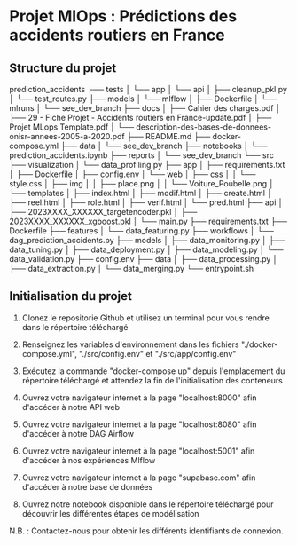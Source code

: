 # Projet MlOps : Prédictions des accidents routiers en France


## Structure du projet

prediction_accidents
├── tests
│   └── app
│       └── api
│           ├── cleanup_pkl.py
│           └── test_routes.py
├── models
│   └── mlflow
│       ├── Dockerfile
│       └── mlruns
│           └── see_dev_branch
├── docs
│   ├── Cahier des charges.pdf
│   ├── 29 - Fiche Projet - Accidents routiers en France-update.pdf
│   ├── Projet MLops Template.pdf
│   └── description-des-bases-de-donnees-onisr-annees-2005-a-2020.pdf
├── README.md
├── docker-compose.yml
├── data
│   └── see_dev_branch
├── notebooks
│   └── prediction_accidents.ipynb
├── reports
│   └── see_dev_branch
└── src
    ├── visualization
    │   └── data_profiling.py
    ├── app
    │   ├── requirements.txt
    │   ├── Dockerfile
    │   ├── config.env
    │   └── web
    │       ├── css
    │       │   └── style.css
    │       ├── img
    │       │   ├── place.png
    │       │   └── Voiture_Poubelle.png
    │       └── templates
    │           ├── index.html
    │           ├── modif.html
    │           ├── create.html
    │           ├── reel.html
    │           ├── role.html
    │           ├── verif.html
    │           └── pred.html
    ├── api
    │   ├── 2023XXXX_XXXXXX_targetencoder.pkl
    │   ├── 2023XXXX_XXXXXX_xgboost.pkl
    │   └── main.py
    ├── requirements.txt
    ├── Dockerfile
    ├── features
    │   └── data_featuring.py
    ├── workflows
    │   └── dag_prediction_accidents.py
    ├── models
    │   ├── data_monitoring.py
    │   ├── data_tuning.py
    │   ├── data_deployment.py
    │   ├── data_modeling.py
    │   └── data_validation.py
    ├── config.env
    ├── data
    │   ├── data_processing.py
    │   ├── data_extraction.py
    │   └── data_merging.py
    └── entrypoint.sh


## Initialisation du projet

1. Clonez le repositorie Github et utilisez un terminal pour vous rendre dans le répertoire téléchargé
2. Renseignez les variables d'environnement dans les fichiers "./docker-compose.yml", "./src/config.env" et "./src/app/config.env"
2. Exécutez la commande "docker-compose up" depuis l'emplacement du répertoire téléchargé et attendez la fin de l'initialisation des conteneurs

3. Ouvrez votre navigateur internet à la page "localhost:8000" afin d'accéder à notre API web
5. Ouvrez votre navigateur internet à la page "localhost:8080" afin d'accéder à notre DAG Airflow
6. Ouvrez votre navigateur internet à la page "localhost:5001" afin d'accéder à nos expériences Mlflow
7. Ouvrez votre navigateur internet à la page "supabase.com" afin d'accéder à notre base de données
8. Ouvrez notre notebook disponible dans le répertoire téléchargé pour découvrir les différentes étapes de modélisation

N.B. : Contactez-nous pour obtenir les différents identifiants de connexion.
